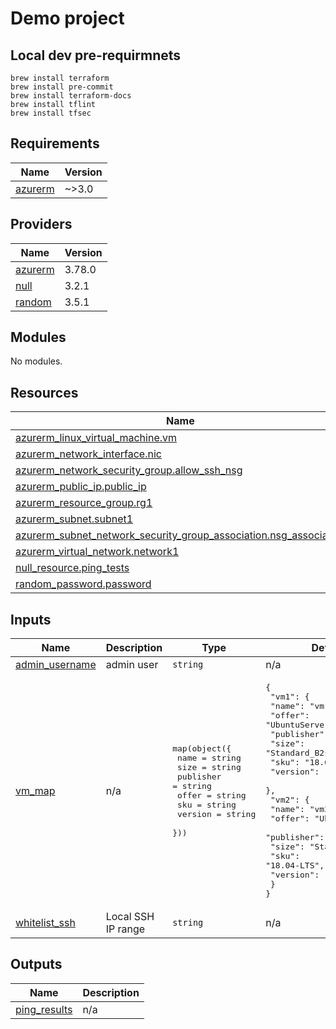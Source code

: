 # Demo project

## Local dev pre-requirmnets
```
brew install terraform
brew install pre-commit
brew install terraform-docs
brew install tflint
brew install tfsec
```
<!-- BEGINNING OF PRE-COMMIT-TERRAFORM DOCS HOOK -->
## Requirements

| Name | Version |
|------|---------|
| <a name="requirement_azurerm"></a> [azurerm](#requirement\_azurerm) | ~>3.0 |

## Providers

| Name | Version |
|------|---------|
| <a name="provider_azurerm"></a> [azurerm](#provider\_azurerm) | 3.78.0 |
| <a name="provider_null"></a> [null](#provider\_null) | 3.2.1 |
| <a name="provider_random"></a> [random](#provider\_random) | 3.5.1 |

## Modules

No modules.

## Resources

| Name | Type |
|------|------|
| [azurerm_linux_virtual_machine.vm](https://registry.terraform.io/providers/hashicorp/azurerm/latest/docs/resources/linux_virtual_machine) | resource |
| [azurerm_network_interface.nic](https://registry.terraform.io/providers/hashicorp/azurerm/latest/docs/resources/network_interface) | resource |
| [azurerm_network_security_group.allow_ssh_nsg](https://registry.terraform.io/providers/hashicorp/azurerm/latest/docs/resources/network_security_group) | resource |
| [azurerm_public_ip.public_ip](https://registry.terraform.io/providers/hashicorp/azurerm/latest/docs/resources/public_ip) | resource |
| [azurerm_resource_group.rg1](https://registry.terraform.io/providers/hashicorp/azurerm/latest/docs/resources/resource_group) | resource |
| [azurerm_subnet.subnet1](https://registry.terraform.io/providers/hashicorp/azurerm/latest/docs/resources/subnet) | resource |
| [azurerm_subnet_network_security_group_association.nsg_association](https://registry.terraform.io/providers/hashicorp/azurerm/latest/docs/resources/subnet_network_security_group_association) | resource |
| [azurerm_virtual_network.network1](https://registry.terraform.io/providers/hashicorp/azurerm/latest/docs/resources/virtual_network) | resource |
| [null_resource.ping_tests](https://registry.terraform.io/providers/hashicorp/null/latest/docs/resources/resource) | resource |
| [random_password.password](https://registry.terraform.io/providers/hashicorp/random/latest/docs/resources/password) | resource |

## Inputs

| Name | Description | Type | Default | Required |
|------|-------------|------|---------|:--------:|
| <a name="input_admin_username"></a> [admin\_username](#input\_admin\_username) | admin user | `string` | n/a | yes |
| <a name="input_vm_map"></a> [vm\_map](#input\_vm\_map) | n/a | <pre>map(object({<br>    name      = string<br>    size      = string<br>    publisher = string<br>    offer     = string<br>    sku       = string<br>    version   = string<br>  }))</pre> | <pre>{<br>  "vm1": {<br>    "name": "vm1",<br>    "offer": "UbuntuServer",<br>    "publisher": "Canonical",<br>    "size": "Standard_B2s",<br>    "sku": "18.04-LTS",<br>    "version": "latest"<br>  },<br>  "vm2": {<br>    "name": "vm2",<br>    "offer": "UbuntuServer",<br>    "publisher": "Canonical",<br>    "size": "Standard_B1s",<br>    "sku": "18.04-LTS",<br>    "version": "latest"<br>  }<br>}</pre> | no |
| <a name="input_whitelist_ssh"></a> [whitelist\_ssh](#input\_whitelist\_ssh) | Local SSH IP range | `string` | n/a | yes |

## Outputs

| Name | Description |
|------|-------------|
| <a name="output_ping_results"></a> [ping\_results](#output\_ping\_results) | n/a |
<!-- END OF PRE-COMMIT-TERRAFORM DOCS HOOK -->
